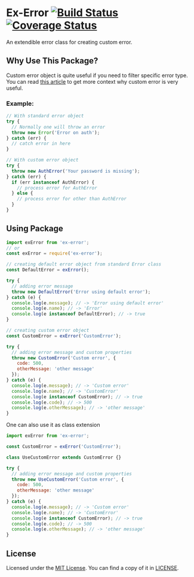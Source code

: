 # Ex-Error [![Build Status](https://travis-ci.org/reyhansofian/ex-error.svg?branch=master)](https://travis-ci.org/reyhansofian/ex-error) [![Coverage Status](https://coveralls.io/repos/github/reyhansofian/ex-error/badge.svg?branch=master)](https://coveralls.io/github/reyhansofian/ex-error?branch=master)

An extendible error class for creating custom error.

## Why Use This Package?

Custom error object is quite useful if you need to filter specific error type. You can read [this article](https://medium.com/@xjamundx/custom-javascript-errors-in-es6-aa891b173f87) to get more context why custom error is very useful.

### Example:

```js
// With standard error object
try {
  // Normally one will throw an error
  throw new Error('Error on auth');
} catch (err) {
  // catch error in here
}

// With custom error object
try {
  throw new AuthError('Your password is missing');
} catch (err) {
  if (err instanceof AuthError) {
    // process error for AuthError
  } else {
    // process error for other than AuthError
  }
}
```

## Using Package

```js
import exError from 'ex-error';
// or
const exError = require('ex-error');

// creating default error object from standard Error class
const DefaultError = exError();

try {
  // adding error message
  throw new DefaultError('Error using default error');
} catch (e) {
  console.log(e.message); // -> 'Error using default error'
  console.log(e.name); // -> 'Error'
  console.log(e instanceof DefaultError); // -> true
}

// creating custom error object
const CustomError = exError('CustomError');

try {
  // adding error message and custom properties
  throw new CustomError('Custom error', {
    code: 500,
    otherMessage: 'other message'
  });
} catch (e) {
  console.log(e.message); // -> 'Custom error'
  console.log(e.name); // -> 'CustomError'
  console.log(e instanceof CustomError); // -> true
  console.log(e.code); // -> 500
  console.log(e.otherMessage); // -> 'other message'
}
```

One can also use it as class extension

```js
import exError from 'ex-error';

const CustomError = exError('CustomError');

class UseCustomError extends CustomError {}

try {
  // adding error message and custom properties
  throw new UseCustomError('Custom error', {
    code: 500,
    otherMessage: 'other message'
  });
} catch (e) {
  console.log(e.message); // -> 'Custom error'
  console.log(e.name); // -> 'CustomError'
  console.log(e instanceof CustomError); // -> true
  console.log(e.code); // -> 500
  console.log(e.otherMessage); // -> 'other message'
}
```

## License

Licensed under the [MIT License](http://opensource.org/licenses/MIT).
You can find a copy of it in [LICENSE](LICENSE).
